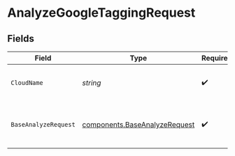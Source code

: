 # AnalyzeGoogleTaggingRequest


## Fields

| Field                                                                          | Type                                                                           | Required                                                                       | Description                                                                    | Example                                                                        |
| ------------------------------------------------------------------------------ | ------------------------------------------------------------------------------ | ------------------------------------------------------------------------------ | ------------------------------------------------------------------------------ | ------------------------------------------------------------------------------ |
| `CloudName`                                                                    | *string*                                                                       | :heavy_check_mark:                                                             | The name of your Cloudinary cloud                                              | your-cloud-name                                                                |
| `BaseAnalyzeRequest`                                                           | [components.BaseAnalyzeRequest](../../models/components/baseanalyzerequest.md) | :heavy_check_mark:                                                             | A JSON object containing request parameters                                    |                                                                                |